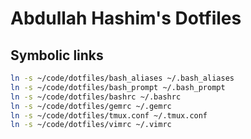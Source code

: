 # Abdullah Hashim's Dotfiles

## Symbolic links

```bash
ln -s ~/code/dotfiles/bash_aliases ~/.bash_aliases
ln -s ~/code/dotfiles/bash_prompt ~/.bash_prompt
ln -s ~/code/dotfiles/bashrc ~/.bashrc
ln -s ~/code/dotfiles/gemrc ~/.gemrc
ln -s ~/code/dotfiles/tmux.conf ~/.tmux.conf
ln -s ~/code/dotfiles/vimrc ~/.vimrc
```
